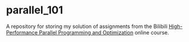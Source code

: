 # parallel_101

A repository for storing my solution of assignments from the Bilibili [High-Performance Parallel Programming and Optimization](https://space.bilibili.com/263032155/channel/collectiondetail?sid=53025) online course.